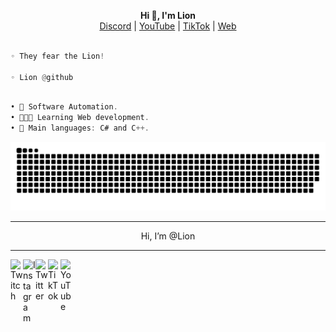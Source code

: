 <p align='center'>
  <b>Hi 👋, I'm Lion</b><br>
  <a href="https://discord.gg/stoppados">Discord</a> |
  <a href="https://www.youtube.com/channel/UCmxl6u47AZmJC1x7RC_JdCw">YouTube</a> |
  <a href="https://www.tiktok.com/@lionfivem">TikTok</a> |
   <a href="https://fir3.cc/lion7">Web</a> 



```py

◦ They fear the Lion!

◦ Lion @github

```
```csharp

• 🤖 Software Automation.
• 👨🏻‍💻 Learning Web development.
• 🌟 Main languages: C# and C++.
```

<div align="center">
  <img  src="https://github.com/1999AZZAR/1999AZZAR/blob/main/resources/img/grid-snake.svg"
       alt="snake" /></a>
</div>


--------------------------------------
										
 <p align="center"> Hi, I’m @Lion

--------------------------------------





 <a href="https://simpleicons.now.sh/twitch/6366f1">
  <img align="left" alt="Twitch" width="20px" src="https://simpleicons.vercel.app/twitch/6366f1" />
</a>
<a href="https://simpleicons.vercel.app/instagram/6366f1">
  <img align="left" alt="Instagram" width="20px" src="https://simpleicons.vercel.app/instagram/6366f1" />
</a>
<a href="https://simpleicons.vercel.app/twitter/6366f1">
  <img align="left" alt="Twitter" width="20px" src="https://simpleicons.vercel.app/twitter/6366f1" />
</a>
<a href="https://simpleicons.vercel.app/tiktok/6366f1">
  <img align="left" alt="TikTok" width="20px" src="https://simpleicons.vercel.app/tiktok/6366f1" />
</a>
<a href="https://simpleicons.vercel.app/youtube/6366f1">
  <img align="left" alt="YouTube" width="20px" src="https://simpleicons.vercel.app/youtube/6366f1" />
</a>




